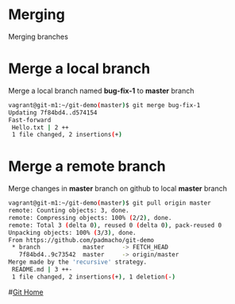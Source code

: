 # Merging
Merging branches
# Merge a local branch
Merge a local branch named **bug-fix-1** to **master** branch
```bash
vagrant@git-m1:~/git-demo(master)$ git merge bug-fix-1
Updating 7f84bd4..d574154
Fast-forward
 Hello.txt | 2 ++
 1 file changed, 2 insertions(+)
```
# Merge a remote branch
Merge changes in **master** branch on github to local **master** branch
```bash
vagrant@git-m1:~/git-demo(master)$ git pull origin master
remote: Counting objects: 3, done.
remote: Compressing objects: 100% (2/2), done.
remote: Total 3 (delta 0), reused 0 (delta 0), pack-reused 0
Unpacking objects: 100% (3/3), done.
From https://github.com/padmacho/git-demo
 * branch            master     -> FETCH_HEAD
   7f84bd4..9c73542  master     -> origin/master
Merge made by the 'recursive' strategy.
 README.md | 3 ++-
 1 file changed, 2 insertions(+), 1 deletion(-)
```
#[Git Home](index.html)

